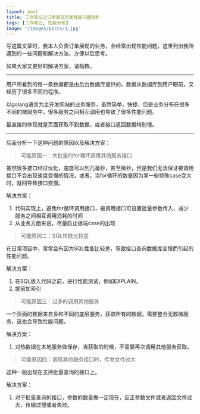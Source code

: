 ```yaml
---
layout: post
title: 工作笔记之订单展现页面性能问题刨析
tags: [工作笔记, 性能分析]
image: '/images/posts/1.jpg'
---
```


写这篇文章时，我本人负责订单展现的业务，会经常出现性能问题，这里列出我所遇到的一些问题和解决方法，方便以后思考。

如果大家又更好的解决方案，请指教。

--- 

用户所看到的每一条数据都是由后台数据库提供的。数据从数据库到用户眼前，又经历了很多不同的程序。

以golang语言为主开发网站的业务服务，虽然简单，快捷，但是业务分布在很多不同的微服务中，很多服务之间相互调用也导致了很多性能问题。

最直接的体现就是页面获取不到数据，或者接口返回数据特别慢。


---

后面分析一下这种问题的原因以及解决方案：

> 可能原因一：大批量的for循环调用其他服务接口
        
虽然很多接口经过优化，速度可以到几毫秒，甚至微秒，但是我们无法保证被调用接口不会出现速度变慢的情况，或者，当for循环的数量因为某一些特殊case变大时，就回导致接口变慢。

解决方案：

1. 代码实现上，避免for循环调用接口，被调用接口可设置批量参数传入，减少服务之间相互调用消耗的时间
2. 从业务方面来说，尽量防止极端case的出现

> 可能原因二：SQL性能比较差

在日常项目中，常常会有因为SQL性能比较差，导致接口查询数据库变慢而引起的性能问题。

解决方案：

1. 在SQL放入代码之前，进行性能测试，例如EXPLAIN。
2. 提前加索引

> 可能原因三：过多的调用其他服务

一个页面的数据来自多和不同的底层服务，获取所有的数据，需要整合无数微服务，这也会导致性能问题。

解决方案：

1. 对热数据在本地服务做保存，当获取的时候，不需要再次调用其他服务获取。
        
> 可能原因四：调用其他服务接口时，传参文件过大

这种一般出现在支持批量查询的接口上。

解决方案：

1. 对于批量查询的接口，参数的数量做一定现在，反正参数文件或者返回文件过大，传输过慢或者失败。

